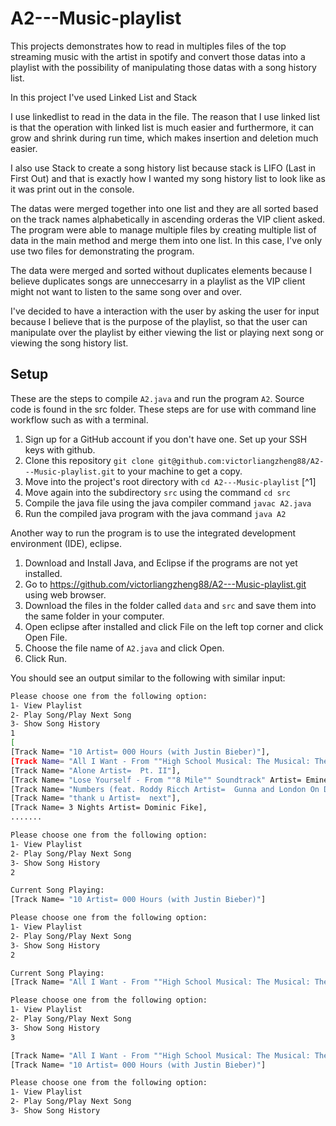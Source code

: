 # A2---Music-playlist

This projects demonstrates how to read in multiples files of the top streaming music with the artist in spotify and convert those datas into a playlist with the possibility of manipulating those datas with a song history list.

In this project I've used Linked List and Stack

I use linkedlist to read in the data in the file. The reason that I use linked list is that the operation 
with linked list is much easier and furthermore, it can grow and shrink during run time,
which makes insertion and deletion much easier.

I also use Stack to create a song history list because stack is LIFO (Last in First Out) and that is exactly how I wanted my song history list to look like as it was print out in the console.

The datas were merged together into one list and they are all sorted based on the track names alphabetically in ascending orderas the VIP client asked. The program were able to manage multiple files by creating multiple list of data in the main method and merge them into one list. In this case, I've only use two files for demonstrating the program. 

The data were merged and sorted without duplicates elements because I believe duplicates songs are unneccesarry in a playlist as the VIP client might not want to listen to the same song over and over.

I've decided to have a interaction with the user by asking the user for input because I believe that is the purpose of the playlist, so that the user can manipulate over the playlist by either viewing the list or playing next song or viewing the song history list.

## Setup

These are the steps to compile `A2.java` and run the program `A2`. Source code is found in the src folder. These steps are for use with command line workflow such as with a terminal.

1. Sign up for a GitHub account if you don't have one. Set up your SSH keys with github.
2. Clone this repository `git clone git@github.com:victorliangzheng88/A2---Music-playlist.git` to your machine to get a copy.
3. Move into the project's root directory with `cd A2---Music-playlist` [^1]
4. Move again into the subdirectory `src` using the command `cd src`
5. Compile the java file using the java compiler command `javac A2.java`
6. Run the compiled java program with the java command `java A2`

Another way to run the program is to use the integrated development environment (IDE), eclipse.

1. Download and Install Java, and Eclipse if the programs are not yet installed.
2. Go to https://github.com/victorliangzheng88/A2---Music-playlist.git using web browser.
3. Download the files in the folder called `data` and `src` and save them into the same folder in your computer.
4. Open eclipse after installed and click File on the left top corner and click Open File.
5. Choose the file name of `A2.java` and click Open.
6. Click Run.

You should see an output similar to the following with similar input:

```sh
Please choose one from the following option:
1- View Playlist
2- Play Song/Play Next Song
3- Show Song History
1
[
[Track Name= "10 Artist= 000 Hours (with Justin Bieber)"], 
[Track Name= "All I Want - From ""High School Musical: The Musical: The Series""" Artist= Olivia Rodrigo], 
[Track Name= "Alone Artist=  Pt. II"], 
[Track Name= "Lose Yourself - From ""8 Mile"" Soundtrack" Artist= Eminem], 
[Track Name= "Numbers (feat. Roddy Ricch Artist=  Gunna and London On Da Track)"], 
[Track Name= "thank u Artist=  next"], 
[Track Name= 3 Nights Artist= Dominic Fike], 
.......

Please choose one from the following option:
1- View Playlist
2- Play Song/Play Next Song
3- Show Song History
2

Current Song Playing: 
[Track Name= "10 Artist= 000 Hours (with Justin Bieber)"]

Please choose one from the following option:
1- View Playlist
2- Play Song/Play Next Song
3- Show Song History
2

Current Song Playing: 
[Track Name= "All I Want - From ""High School Musical: The Musical: The Series""" Artist= Olivia Rodrigo]

Please choose one from the following option:
1- View Playlist
2- Play Song/Play Next Song
3- Show Song History
3

[Track Name= "All I Want - From ""High School Musical: The Musical: The Series""" Artist= Olivia Rodrigo]
[Track Name= "10 Artist= 000 Hours (with Justin Bieber)"]

Please choose one from the following option:
1- View Playlist
2- Play Song/Play Next Song
3- Show Song History
```
